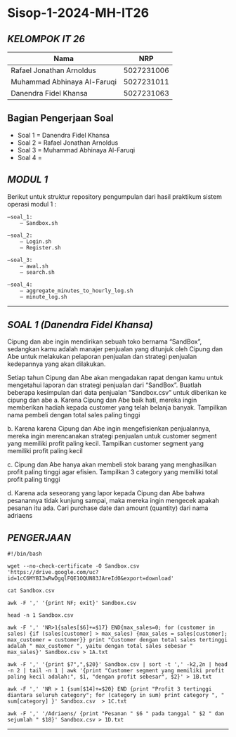 # Sisop-1-2024-MH-IT26

## ***KELOMPOK IT 26***
  | Nama      | NRP         |
  |-----------|-------------|
  | Rafael Jonathan Arnoldus   | 5027231006  |
  | Muhammad Abhinaya Al-Faruqi  | 5027231011  |  
  | Danendra Fidel Khansa  | 5027231063  |

## Bagian Pengerjaan Soal 
+ Soal 1 = Danendra Fidel Khansa
+ Soal 2 = Rafael Jonathan Arnoldus
+ Soal 3 = Muhammad Abhinaya Al-Faruqi
+ Soal 4 =

## ***MODUL 1***
  Berikut untuk struktur repository pengumpulan dari hasil praktikum sistem operasi modul 1 :
```
—soal_1:
  	— Sandbox.sh
                                    
—soal_2:
  	— Login.sh
	— Register.sh
				
—soal_3:
  	— awal.sh
	— search.sh
				
—soal_4:
	— aggregate_minutes_to_hourly_log.sh
	— minute_log.sh
```
---
## ***SOAL 1 (Danendra Fidel Khansa)***
Cipung dan abe ingin mendirikan sebuah toko bernama “SandBox”, sedangkan kamu adalah manajer penjualan yang ditunjuk oleh Cipung dan Abe untuk melakukan pelaporan penjualan dan strategi penjualan kedepannya yang akan dilakukan.

Setiap tahun Cipung dan Abe akan mengadakan rapat dengan kamu untuk mengetahui laporan dan strategi penjualan dari “SandBox”. Buatlah beberapa kesimpulan dari data penjualan “Sandbox.csv” untuk diberikan ke cipung dan abe
a. Karena Cipung dan Abe baik hati, mereka ingin memberikan hadiah kepada customer yang telah belanja banyak. Tampilkan nama pembeli dengan total sales paling tinggi

b. Karena karena Cipung dan Abe ingin mengefisienkan penjualannya, mereka ingin merencanakan strategi penjualan untuk customer segment yang memiliki profit paling kecil. Tampilkan customer segment yang memiliki profit paling kecil

c. Cipung dan Abe hanya akan membeli stok barang yang menghasilkan profit paling tinggi agar efisien. Tampilkan 3 category yang memiliki total profit paling tinggi 

d. Karena ada seseorang yang lapor kepada Cipung dan Abe bahwa pesanannya tidak kunjung sampai, maka mereka ingin mengecek apakah pesanan itu ada. Cari purchase date dan amount (quantity) dari nama adriaens
## ***PENGERJAAN***
```
#!/bin/bash

wget --no-check-certificate -O Sandbox.csv 'https://drive.google.com/uc?id=1cC6MYBI3wRwDgqlFQE1OQUN83JAreId0&export=download'

cat Sandbox.csv

awk -F ',' '{print NF; exit}' Sandbox.csv

head -n 1 Sandbox.csv

awk -F ',' 'NR>1{sales[$6]+=$17} END{max_sales=0; for (customer in sales) {if (sales[customer] > max_sales) {max_sales = sales[customer]; max_customer = customer}} print "Customer dengan total sales tertinggi adalah " max_customer ", yaitu dengan total sales sebesar " max_sales}' Sandbox.csv > 1A.txt

awk -F ',' '{print $7",",$20}' Sandbox.csv | sort -t ',' -k2,2n | head -n 2 | tail -n 1 | awk '{print "Customer segment yang memiliki profit paling kecil adalah:", $1, "dengan profit sebesar", $2}' > 1B.txt

awk -F ',' 'NR > 1 {sum[$14]+=$20} END {print "Profit 3 tertinggi diantara seluruh category"; for (category in sum) print category ", " sum[category] }' Sandbox.csv  > 1C.txt

awk -F ',' '/Adriaens/ {print "Pesanan " $6 " pada tanggal " $2 " dan sejumlah " $18}' Sandbox.csv > 1D.txt
```
---
